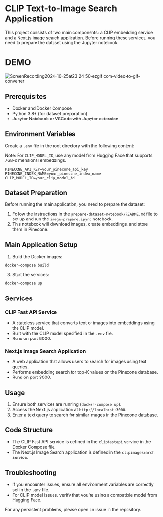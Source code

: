 # CLIP Text-to-Image Search Application

This project consists of two main components: a CLIP embedding service and a Next.js image search application. Before running these services, you need to prepare the dataset using the Jupyter notebook.

# DEMO
![ScreenRecording2024-10-25at23 24 50-ezgif com-video-to-gif-converter](https://github.com/user-attachments/assets/4dfb6f82-b007-4a36-bccf-9353035d6dce)


## Prerequisites

- Docker and Docker Compose
- Python 3.8+ (for dataset preparation)
- Jupyter Notebook or VSCode with Jupyter extension

## Environment Variables

Create a `.env` file in the root directory with the following content:

Note: For `CLIP_MODEL_ID`, use any model from Hugging Face that supports 768-dimensional embeddings.

```
PINECONE_API_KEY=your_pinecone_api_key
PINECONE_INDEX_NAME=your_pinecone_index_name
CLIP_MODEL_ID=your_clip_model_id
```

## Dataset Preparation

Before running the main application, you need to prepare the dataset:

1. Follow the instructions in the `prepare-dataset-notebook/README.md` file to set up and run the `image-prepare.ipynb` notebook.
2. This notebook will download images, create embeddings, and store them in Pinecone.

## Main Application Setup

1. Build the Docker images:

```
docker-compose build
```


3. Start the services:

```
docker-compose up
```


## Services

### CLIP Fast API Service

- A stateless service that converts text or images into embeddings using the CLIP model.
- Built with the CLIP model specified in the `.env` file.
- Runs on port 8000.

### Next.js Image Search Application

- A web application that allows users to search for images using text queries.
- Performs embedding search for top-K values on the Pinecone database.
- Runs on port 3000.

## Usage

1. Ensure both services are running (`docker-compose up`).
2. Access the Next.js application at `http://localhost:3000`.
3. Enter a text query to search for similar images in the Pinecone database.

## Code Structure

- The CLIP Fast API service is defined in the `clipfastapi` service in the Docker Compose file.
- The Next.js Image Search application is defined in the `clipimagesearch` service.


## Troubleshooting

- If you encounter issues, ensure all environment variables are correctly set in the `.env` file.
- For CLIP model issues, verify that you're using a compatible model from Hugging Face.

For any persistent problems, please open an issue in the repository.
